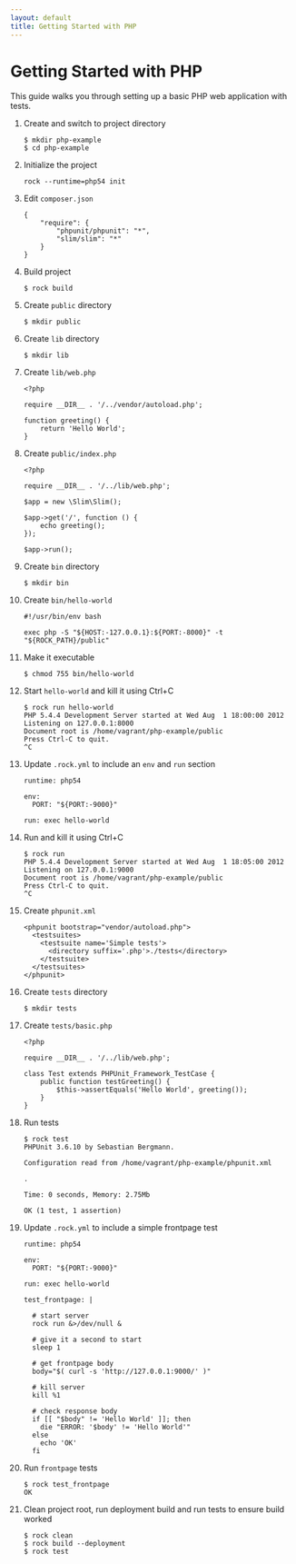 ```yaml
---
layout: default
title: Getting Started with PHP
---
```


# Getting Started with PHP

This guide walks you through setting up a basic PHP web application with tests.

 1. Create and switch to project directory

        $ mkdir php-example
        $ cd php-example

 1. Initialize the project

        rock --runtime=php54 init

 1. Edit `composer.json`

        {
            "require": {
                "phpunit/phpunit": "*",
                "slim/slim": "*"
            }
        }

 1. Build project

        $ rock build

 1. Create `public` directory

        $ mkdir public

 1. Create `lib` directory

        $ mkdir lib

 1. Create `lib/web.php`

        <?php

        require __DIR__ . '/../vendor/autoload.php';

        function greeting() {
            return 'Hello World';
        }

 1. Create `public/index.php`

        <?php

        require __DIR__ . '/../lib/web.php';

        $app = new \Slim\Slim();

        $app->get('/', function () {
            echo greeting();
        });

        $app->run();

 1. Create `bin` directory

        $ mkdir bin

 1. Create `bin/hello-world`

        #!/usr/bin/env bash

        exec php -S "${HOST:-127.0.0.1}:${PORT:-8000}" -t "${ROCK_PATH}/public"

 1. Make it executable

        $ chmod 755 bin/hello-world

 1. Start `hello-world` and kill it using Ctrl+C

        $ rock run hello-world
        PHP 5.4.4 Development Server started at Wed Aug  1 18:00:00 2012
        Listening on 127.0.0.1:8000
        Document root is /home/vagrant/php-example/public
        Press Ctrl-C to quit.
        ^C

 1. Update `.rock.yml` to include an `env` and `run` section

        runtime: php54

        env:
          PORT: "${PORT:-9000}"

        run: exec hello-world

 1. Run and kill it using Ctrl+C

        $ rock run
        PHP 5.4.4 Development Server started at Wed Aug  1 18:05:00 2012
        Listening on 127.0.0.1:9000
        Document root is /home/vagrant/php-example/public
        Press Ctrl-C to quit.
        ^C

 1. Create `phpunit.xml`

        <phpunit bootstrap="vendor/autoload.php">
          <testsuites>
            <testsuite name='Simple tests'>
              <directory suffix='.php'>./tests</directory>
            </testsuite>
          </testsuites>
        </phpunit>

 1. Create `tests` directory

        $ mkdir tests

 1. Create `tests/basic.php`

        <?php

        require __DIR__ . '/../lib/web.php';

        class Test extends PHPUnit_Framework_TestCase {
            public function testGreeting() {
                $this->assertEquals('Hello World', greeting());
            }
        }

 1. Run tests

        $ rock test
        PHPUnit 3.6.10 by Sebastian Bergmann.

        Configuration read from /home/vagrant/php-example/phpunit.xml

        .

        Time: 0 seconds, Memory: 2.75Mb

        OK (1 test, 1 assertion)

 1. Update `.rock.yml` to include a simple frontpage test

        runtime: php54

        env:
          PORT: "${PORT:-9000}"

        run: exec hello-world

        test_frontpage: |

          # start server
          rock run &>/dev/null &

          # give it a second to start
          sleep 1

          # get frontpage body
          body="$( curl -s 'http://127.0.0.1:9000/' )"

          # kill server
          kill %1

          # check response body
          if [[ "$body" != 'Hello World' ]]; then
            die "ERROR: '$body' != 'Hello World'"
          else
            echo 'OK'
          fi

 1. Run `frontpage` tests

        $ rock test_frontpage
        OK

 1. Clean project root, run deployment build and run tests to ensure build worked

        $ rock clean
        $ rock build --deployment
        $ rock test
